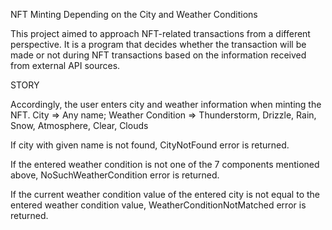 NFT Minting Depending on the City and Weather Conditions

This project aimed to approach NFT-related transactions from a different perspective. 
It is a program that decides whether the transaction will be made or not during NFT transactions based on the information received from external API sources.

STORY

Accordingly, the user enters city and weather information when minting the NFT.
City => Any name;
Weather Condition =>
    Thunderstorm,
    Drizzle,
    Rain,
    Snow,
    Atmosphere,
    Clear,
    Clouds

If city with given name is not found, CityNotFound error is returned.

If the entered weather condition is not one of the 7 components mentioned above,  NoSuchWeatherCondition error is returned.

If the current weather condition value of the entered city is not equal to the entered weather condition value,  WeatherConditionNotMatched error is returned.
